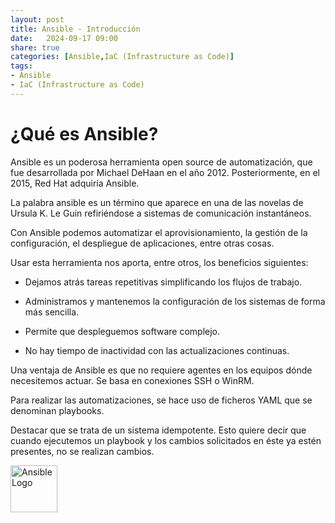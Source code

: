 ```yaml
---
layout: post
title: Ansible - Introducción
date:   2024-09-17 09:00
share: true
categories: [Ansible,IaC (Infrastructure as Code)]
tags: 
- Ansible
- IaC (Infrastructure as Code)
---
```


# ¿Qué es Ansible? 

Ansible es un poderosa herramienta open source de automatización, que fue desarrollada por Michael DeHaan en el año 2012. Posteriormente, en el 2015, Red Hat adquiría Ansible.

La palabra ansible es un término que aparece en una de las novelas de Ursula K. Le Guin refiriéndose a sistemas de comunicación instantáneos.

Con Ansible podemos automatizar el aprovisionamiento, la gestión de la configuración, el despliegue de aplicaciones, entre otras cosas.

Usar esta herramienta nos aporta, entre otros, los beneficios siguientes:

+ Dejamos atrás tareas repetitivas simplificando los flujos de trabajo.

+ Administramos y mantenemos la configuración de los sistemas de forma más sencilla.

+ Permite que despleguemos software complejo.

+ No hay tiempo de inactividad con las actualizaciones continuas.

Una ventaja de Ansible es que no requiere agentes en los equipos dónde necesitemos actuar. Se basa en conexiones SSH o WinRM.

Para realizar las automatizaciones, se hace uso de ficheros YAML que se denominan playbooks.

Destacar que se trata de un sistema idempotente. Esto quiere decir que cuando ejecutemos un playbook y los cambios solicitados en éste ya estén presentes, no se realizan cambios.

<img src="https://javi-rod.github.io/assets/images/20240917/Ansible_logo.jpeg" alt="Ansible Logo" width="75" />